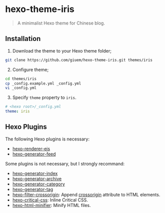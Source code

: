 # hexo-theme-iris

> A minimalist Hexo theme for Chinese blog.

## Installation

1. Download the theme to your Hexo theme folder;

``` bash
git clone https://github.com/giuem/hexo-theme-iris.git themes/iris
```

2. Configure theme;

```bash
cd themes/iris
cp _config.example.yml _config.yml
vi _config.yml
```

3. Specify `theme` property to `iris`.

```yaml
# <hexo root>/_config.yml
theme: iris
```

## Hexo Plugins

The following Hexo plugins is necessary:

* [hexo-renderer-ejs](https://www.npmjs.com/package/hexo-renderer-ejs)
* [hexo-generator-feed](https://www.npmjs.com/package/hexo-generator-feed)

Some plugins is not necessary, but I strongly recommand:

* [hexo-generator-index](https://www.npmjs.com/package/hexo-generator-index)
* [hexo-generator-archive](https://www.npmjs.com/package/hexo-generator-archive)
* [hexo-generator-category](https://www.npmjs.com/package/hexo-generator-category)
* [hexo-generator-tag](https://www.npmjs.com/package/hexo-generator-tag)
* [hexo-filter-crossorigin](https://www.npmjs.com/package/hexo-filter-crossorigin): Append [crossorigin](https://developer.mozilla.org/en-US/docs/Web/HTML/CORS_settings_attributes) attribute to HTML elements.
* [hexo-critical-css](https://github.com/john-whitley/hexo-critical-css): Inline Critical CSS.
* [hexo-html-minifier](https://github.com/hexojs/hexo-html-minifier): Minify HTML files.

